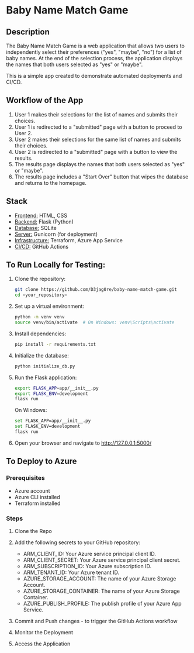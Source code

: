 # Baby Name Match Game 

## Description 

The Baby Name Match Game is a web application that allows two users to independently select their preferences ("yes", "maybe", "no") for a list of baby names. At the end of the selection process, the application displays the names that both users selected as "yes" or "maybe".

This is a simple app created to demonstrate automated deployments and CI/CD. 

## Workflow of the App

1. User 1 makes their selections for the list of names and submits their choices.
2. User 1 is redirected to a "submitted" page with a button to proceed to User 2.
3. User 2 makes their selections for the same list of names and submits their choices.
4. User 2 is redirected to a "submitted" page with a button to view the results.
5. The results page displays the names that both users selected as "yes" or "maybe".
6. The results page includes a "Start Over" button that wipes the database and returns to the homepage.

## Stack

* <ins>Frontend:</ins> HTML, CSS
* <ins>Backend:</ins> Flask (Python)
* <ins>Database:</ins> SQLite
* <ins>Server:</ins> Gunicorn (for deployment)
* <ins>Infrastructure:</ins> Terraform, Azure App Service
* <ins>CI/CD:</ins> GitHub Actions


## To Run Locally for Testing: 

1. Clone the repository:

    ```bash
    git clone https://github.com/D3jag0re/baby-name-match-game.git
    cd <your_repository>
    ```

2. Set up a virtual environment:

    ```bash
    python -m venv venv
    source venv/bin/activate  # On Windows: venv\Scripts\activate
    ```

3. Install dependencies:

    ```bash
    pip install -r requirements.txt
    ```

4. Initialize the database:

    ```bash
    python initialize_db.py
    ```

5. Run the Flask application:

    ```bash
    export FLASK_APP=app/__init__.py
    export FLASK_ENV=development
    flask run
    ```

    On Windows:

    ```bash
    set FLASK_APP=app/__init__.py
    set FLASK_ENV=development
    flask run
    ```

6. Open your browser and navigate to http://127.0.0.1:5000/ 

## To Deploy to Azure 

### Prerequisites

* Azure account
* Azure CLI installed
* Terraform installed

### Steps

1. Clone the Repo 

2. Add the following secrets to your GitHub repository:
    * ARM_CLIENT_ID: Your Azure service principal client ID.
    * ARM_CLIENT_SECRET: Your Azure service principal client secret.
    * ARM_SUBSCRIPTION_ID: Your Azure subscription ID.
    * ARM_TENANT_ID: Your Azure tenant ID.
    * AZURE_STORAGE_ACCOUNT: The name of your Azure Storage Account.
    * AZURE_STORAGE_CONTAINER: The name of your Azure Storage Container.
    * AZURE_PUBLISH_PROFILE: The publish profile of your Azure App Service.

3. Commit and Push changes - to trigger the GitHub Actions workflow

4. Monitor the Deployment

5. Access the Application 
